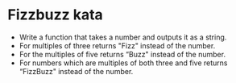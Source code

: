 # Fizzbuzz kata

- Write a function that takes a number and outputs it as a string.
- For multiples of three returns "Fizz" instead of the number.
- For the multiples of five returns “Buzz" instead of the number.
- For numbers which are multiples of both three and five returns “FizzBuzz" instead of the number.
